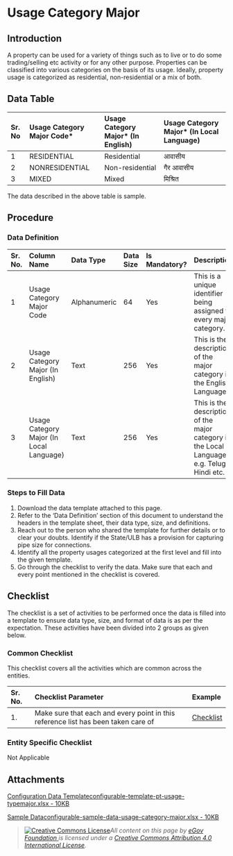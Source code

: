 # Usage Category Major

## Introduction <a id="introduction"></a>

A property can be used for a variety of things such as to live or to do some trading/selling etc activity or for any other purpose. Properties can be classified into various categories on the basis of its usage. Ideally, property usage is categorized as residential, non-residential or a mix of both.

## Data Table <a id="data-table"></a>

| Sr. No | Usage Category Major Code\* | Usage Category Major\* \(In English\) | Usage Category Major\* \(In Local Language\) |
| :--- | :--- | :--- | :--- |
| 1 | RESIDENTIAL | Residential | आवासीय |
| 2 | NONRESIDENTIAL | Non-residential | गैर आवासीय |
| 3 | MIXED | Mixed | मिश्रित |

The data described in the above table is sample.

## Procedure <a id="procedure"></a>

### Data Definition <a id="data-definition"></a>

| Sr. No. | Column Name | Data Type | Data Size | Is Mandatory? | Description |
| :--- | :--- | :--- | :--- | :--- | :--- |
| 1 | Usage Category Major Code | Alphanumeric | 64 | Yes | This is a unique identifier being assigned to every major category. |
| 2 | Usage Category Major \(In English\) | Text | 256 | Yes | This is the description of the major category in the English Language. |
| 3 | Usage Category Major \(In Local Language\) | Text | 256 | Yes | This is the description of the major category in the Local Language e.g. Telugu, Hindi etc. |

### Steps to Fill Data <a id="steps-to-fill-data"></a>

1. Download the data template attached to this page.
2. Refer to the ‘Data Definition’ section of this document to understand the headers in the template sheet, their data type, size, and definitions.
3. Reach out to the person who shared the template for further details or to clear your doubts. Identify if the State/ULB has a provision for capturing pipe size for connections.
4. Identify all the property usages categorized at the first level and fill into the given template.
5. Go through the checklist to verify the data. Make sure that each and every point mentioned in the checklist is covered.

## Checklist <a id="checklist"></a>

The checklist is a set of activities to be performed once the data is filled into a template to ensure data type, size, and format of data is as per the expectation. These activities have been divided into 2 groups as given below.

### Common Checklist <a id="common-checklist"></a>

This checklist covers all the activities which are common across the entities.

| Sr. No. | Checklist Parameter | Example |
| :--- | :--- | :--- |
| 1. | Make sure that each and every point in this reference list has been taken care of | ​[Checklist](https://docs.digit.org/configure-digit/configuring-master-data-templates/module-setup/common-config/checklist)​ |

### Entity Specific Checklist <a id="entity-specific-checklist"></a>

Not Applicable

## Attachments <a id="attachments"></a>

[Configuration Data Templateconfigurable-template-pt-usage-typemajor.xlsx - 10KB](https://firebasestorage.googleapis.com/v0/b/gitbook-28427.appspot.com/o/assets%2F-MERG_iQW5oN4ukgXP8K%2Fsync%2F6d1723f4e92bb444dcd7e9c7c9767cd5a255f977.xlsx?generation=1602050607974858&alt=media)

[Sample Dataconfigurable-sample-data-usage-category-major.xlsx - 10KB](https://firebasestorage.googleapis.com/v0/b/gitbook-28427.appspot.com/o/assets%2F-MERG_iQW5oN4ukgXP8K%2Fsync%2F029d39d63fc3fe5d987e67b05fe4d6ff4ca9c19d.xlsx?generation=1602050608003319&alt=media)





> [![Creative Commons License](https://i.creativecommons.org/l/by/4.0/80x15.png)](http://creativecommons.org/licenses/by/4.0/)_All content on this page by_ [_eGov Foundation_ ](https://egov.org.in/)_is licensed under a_ [_Creative Commons Attribution 4.0 International License_](http://creativecommons.org/licenses/by/4.0/)_._

